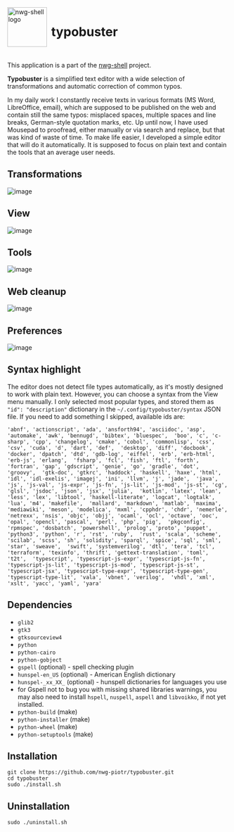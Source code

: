 <img src="https://github.com/nwg-piotr/typobuster/raw/refs/heads/main/typobuster.svg" width="90" style="margin-right:10px" align=left alt="nwg-shell logo">
<H1>typobuster</H1><br>

This application is a part of the [nwg-shell](https://nwg-piotr.github.io/nwg-shell) project.

__Typobuster__ is a simplified text editor with a wide selection of transformations and automatic correction of common typos.

In my daily work I constantly receive texts in various formats (MS Word, LibreOffice, email), which are supposed to be 
published on the web and contain still the same typos: misplaced spaces, multiple spaces and line breaks, German-style 
quotation marks, etc. Up until now, I have used Mousepad to proofread, either manually or via search and replace, but 
that was kind of waste of time. To make life easier, I developed a simple editor that will do it automatically. It is 
supposed to focus on plain text and contain the tools that an average user needs.

## Transformations

![image](https://github.com/user-attachments/assets/6aaa3f9f-3be4-4f0a-9467-01ddbfc540c2)

## View

![image](https://github.com/user-attachments/assets/dfb4cb1a-3968-4095-a5c1-6ca7c4d4a3b5)


## Tools

![image](https://github.com/user-attachments/assets/76dadd29-7446-45e5-a761-ea2a95bfc6bc)


## Web cleanup

![image](https://github.com/user-attachments/assets/1f71960c-552f-4f37-a2c2-3c9ad5f0d842)

## Preferences

![image](https://github.com/user-attachments/assets/4df35852-5596-4264-b7c0-517a6115f6b7)

## Syntax highlight

The editor does not detect file types automatically, as it's mostly designed to work with plain text. However,
you can choose a syntax from the View menu manually. I only selected most popular types, and stored them as 
`"id": "description"` dictionary in the `~/.config/typobuster/syntax` JSON file. If you need to add something
I skipped, available ids are:

`'abnf', 'actionscript', 'ada', 'ansforth94', 'asciidoc', 'asp', 'automake', 'awk', 'bennugd', 'bibtex', 'bluespec', 
'boo', 'c', 'c-sharp', 'cpp', 'changelog', 'cmake', 'cobol', 'commonlisp', 'css', 'csv', 'cuda', 'd', 'dart', 'def', 
'desktop', 'diff', 'docbook', 'docker', 'dpatch', 'dtd', 'gdb-log', 'eiffel', 'erb', 'erb-html', 'erb-js', 'erlang', 
'fsharp', 'fcl', 'fish', 'ftl', 'forth', 'fortran', 'gap', 'gdscript', 'genie', 'go', 'gradle', 'dot', 'groovy', 
'gtk-doc', 'gtkrc', 'haddock', 'haskell', 'haxe', 'html', 'idl', 'idl-exelis', 'imagej', 'ini', 'llvm', 'j', 'jade', 
'java', 'js', 'js-val', 'js-expr', 'js-fn', 'js-lit', 'js-mod', 'js-st', 'cg', 'glsl', 'jsdoc', 'json', 'jsx', 'julia', 
'kotlin', 'latex', 'lean', 'less', 'lex', 'libtool', 'haskell-literate', 'logcat', 'logtalk', 'lua', 'm4', 'makefile', 
'mallard', 'markdown', 'matlab', 'maxima', 'mediawiki', 'meson', 'modelica', 'mxml', 'cpphdr', 'chdr', 'nemerle', 
'netrexx', 'nsis', 'objc', 'objj', 'ocaml', 'ocl', 'octave', 'ooc', 'opal', 'opencl', 'pascal', 'perl', 'php', 'pig', 
'pkgconfig', 'rpmspec', 'dosbatch', 'powershell', 'prolog', 'proto', 'puppet', 'python3', 'python', 'r', 'rst', 'ruby', 
'rust', 'scala', 'scheme', 'scilab', 'scss', 'sh', 'solidity', 'sparql', 'spice', 'sql', 'sml', 'star', 'sweave', 
'swift', 'systemverilog', 'dtl', 'tera', 'tcl', 'terraform', 'texinfo', 'thrift', 'gettext-translation', 'toml', 't2t', 
'typescript', 'typescript-js-expr', 'typescript-js-fn', 'typescript-js-lit', 'typescript-js-mod', 'typescript-js-st', 
'typescript-jsx', 'typescript-type-expr', 'typescript-type-gen', 'typescript-type-lit', 'vala', 'vbnet', 'verilog', 
'vhdl', 'xml', 'xslt', 'yacc', 'yaml', 'yara'`

## Dependencies

- `glib2`
- `gtk3`
- `gtksourceview4`
- `python`
- `python-cairo`
- `python-gobject`
- `gspell` (optional) - spell checking plugin
- `hunspel-en_US` (optional) - American English dictionary
- `hunspel-_xx_XX_` (optional) - hunspell dictionaries for languages you use
- for Gspell not to bug you with missing shared libraries warnings, you may also need to install `hspell`, `nuspell`, `aspell` and `libvoikko`, if not yet installed.
- `python-build` (make)
- `python-installer` (make)
- `python-wheel` (make)
- `python-setuptools` (make)

## Installation

```
git clone https://github.com/nwg-piotr/typobuster.git
cd typobuster
sudo ./install.sh
```

## Uninstallation

`sudo ./uninstall.sh`
